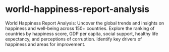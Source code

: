 # world-happiness-report-analysis
World Happiness Report Analysis: Uncover the global trends and insights on happiness and well-being across 150+ countries. Explore the ranking of countries by happiness score, GDP per capita, social support, healthy life expectancy, and perceptions of corruption. Identify key drivers of happiness and areas for improvement.
